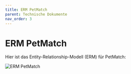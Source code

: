 ```yaml
---
title: ERM PetMatch
parent: Technische Dokumente
nav_order: 3
---
```


# ERM PetMatch

Hier ist das Entity-Relationship-Modell (ERM) für PetMatch:

![ERM PetMatch](/Bilder/ermAktuell.jpg)
